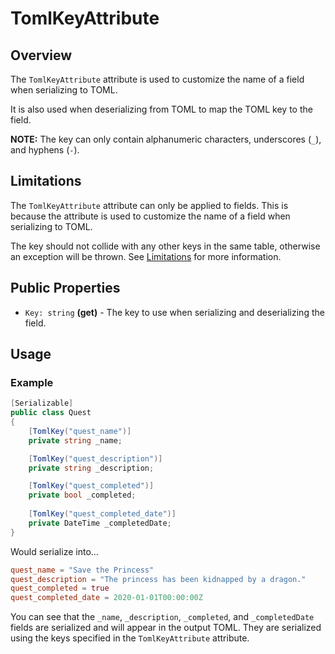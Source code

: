 # TomlKeyAttribute

## Overview

The `TomlKeyAttribute` attribute is used to customize the name of a field when serializing to TOML.

It is also used when deserializing from TOML to map the TOML key to the field.

**NOTE:** The key can only contain alphanumeric characters, underscores (`_`), and hyphens (`-`).

## Limitations

The `TomlKeyAttribute` attribute can only be applied to fields.
This is because the attribute is used to customize the name of a field when serializing to TOML.

The key should not collide with any other keys in the same table, otherwise an exception will be thrown.
See [Limitations](../limitations.md) for more information.

## Public Properties

- `Key: string` **(get)** - The key to use when serializing and deserializing the field.

## Usage

### Example

```csharp
[Serializable]
public class Quest
{
    [TomlKey("quest_name")]
    private string _name;

    [TomlKey("quest_description")]
    private string _description;

    [TomlKey("quest_completed")]
    private bool _completed;
    
    [TomlKey("quest_completed_date")]
    private DateTime _completedDate;
}
```

Would serialize into...

```toml
quest_name = "Save the Princess"
quest_description = "The princess has been kidnapped by a dragon."
quest_completed = true
quest_completed_date = 2020-01-01T00:00:00Z
```

You can see that the `_name`, `_description`, `_completed`, and `_completedDate` fields are serialized and will appear in the output TOML.
They are serialized using the keys specified in the `TomlKeyAttribute` attribute.
